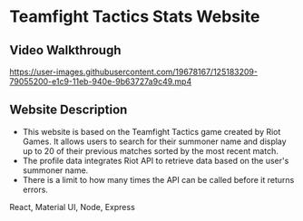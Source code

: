 # Teamfight Tactics Stats Website

## Video Walkthrough
https://user-images.githubusercontent.com/19678167/125183209-79055200-e1c9-11eb-940e-9b63727a9c49.mp4

## Website Description
- This website is based on the Teamfight Tactics game created by Riot Games. It allows users to search for their summoner name and display up to 20 of their previous matches sorted by the most recent match.
- The profile data integrates Riot API to retrieve data based on the user's summoner name.
- There is a limit to how many times the API can be called before it returns errors.

React, Material UI, Node, Express
